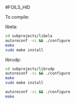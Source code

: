 #FOILS_HID

To compile:  

libela:  

```bash
cd subprojects/libela
autoreconf -vi && ./configure
make
sudo make install
```

librudp:  

```bash
cd subprojects/librudp
autoreconf -vi && ./configure
make
sudo make install
```

```bash
autoreconf -vi && ./configure
make
```